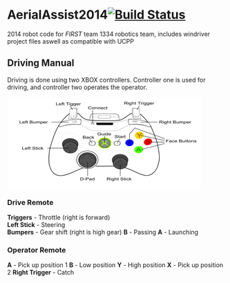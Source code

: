 AerialAssist2014[![Build Status](https://travis-ci.org/frc1334/AerialAssist2014.png?branch=master)](https://travis-ci.org/frc1334/AerialAssist2014)
================

2014 robot code for _FIRST_  team 1334 robotics team, includes windriver project files aswell as compatible with UCPP

Driving Manual
---------------

Driving is done using two XBOX controllers.  Controller one is used for driving, and controller two operates the operator.

![xbox controller][xbox]

### Drive Remote #####

**Triggers** - Throttle (right is forward)  
**Left Stick** - Steering  
**Bumpers** - Gear shift (right is high gear)
**B** - Passing
**A** - Launching

### Operator Remote #####

**A** - Pick up position 1
**B** - Low position 
**Y** - High position
**X** - Pick up position 2
**Right Trigger** - Catch 


[xbox]: xbox-controller.png  "XBOX Controller"
